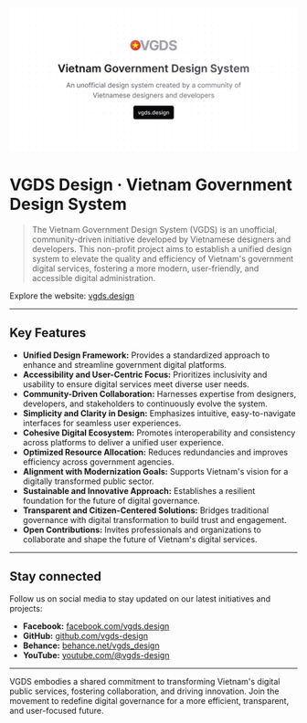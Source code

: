 ![VGDS Design · Vietnam Government Design System](/profile/vgds-cover.png "VGDS Design · Vietnam Government Design System")

# VGDS Design · Vietnam Government Design System

> The Vietnam Government Design System (VGDS) is an unofficial, community-driven initiative developed by Vietnamese designers and developers. This non-profit project aims to establish a unified design system to elevate the quality and efficiency of Vietnam's government digital services, fostering a more modern, user-friendly, and accessible digital administration.

Explore the website: [vgds.design](https://vgds.design/)

---

## Key Features

- **Unified Design Framework:** Provides a standardized approach to enhance and streamline government digital platforms.
- **Accessibility and User-Centric Focus:** Prioritizes inclusivity and usability to ensure digital services meet diverse user needs.
- **Community-Driven Collaboration:** Harnesses expertise from designers, developers, and stakeholders to continuously evolve the system.
- **Simplicity and Clarity in Design:** Emphasizes intuitive, easy-to-navigate interfaces for seamless user experiences.
- **Cohesive Digital Ecosystem:** Promotes interoperability and consistency across platforms to deliver a unified user experience.
- **Optimized Resource Allocation:** Reduces redundancies and improves efficiency across government agencies.
- **Alignment with Modernization Goals:** Supports Vietnam's vision for a digitally transformed public sector.
- **Sustainable and Innovative Approach:** Establishes a resilient foundation for the future of digital governance.
- **Transparent and Citizen-Centered Solutions:** Bridges traditional governance with digital transformation to build trust and engagement.
- **Open Contributions:** Invites professionals and organizations to collaborate and shape the future of Vietnam's digital services.

---

## Stay connected

Follow us on social media to stay updated on our latest initiatives and projects:

- **Facebook:** [facebook.com/vgds.design](https://www.facebook.com/vgds.design)
- **GitHub:** [github.com/vgds-design](https://github.com/vgds-design)
- **Behance:** [behance.net/vgds_design](https://www.behance.net/vgds_design)
- **YouTube:** [youtube.com/@vgds-design](https://www.youtube.com/@vgds-design)

---

VGDS embodies a shared commitment to transforming Vietnam's digital public services, fostering collaboration, and driving innovation. Join the movement to redefine digital governance for a more efficient, transparent, and user-focused future.
